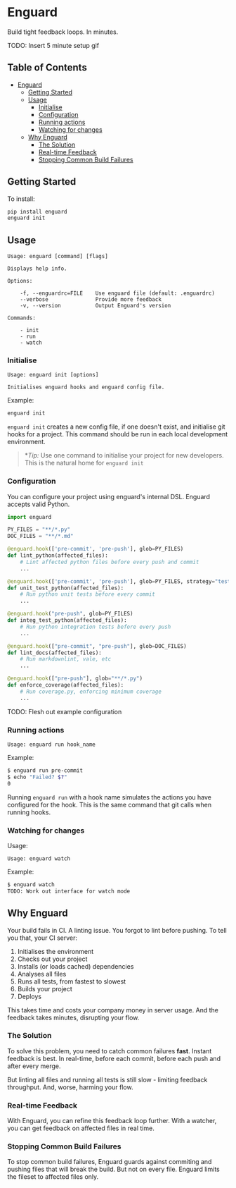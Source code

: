 # Enguard

Build tight feedback loops. In minutes.

TODO: Insert 5 minute setup gif

<!-- omit in toc -->
## Table of Contents

- [Enguard](#enguard)
  - [Getting Started](#getting-started)
  - [Usage](#usage)
    - [Initialise](#initialise)
    - [Configuration](#configuration)
    - [Running actions](#running-actions)
    - [Watching for changes](#watching-for-changes)
  - [Why Enguard](#why-enguard)
    - [The Solution](#the-solution)
    - [Real-time Feedback](#real-time-feedback)
    - [Stopping Common Build Failures](#stopping-common-build-failures)

## Getting Started

To install:

```bash
pip install enguard
enguard init
```

## Usage

```text
Usage: enguard [command] [flags]

Displays help info.

Options:

    -f, --enguardrc=FILE    Use enguard file (default: .enguardrc)
    --verbose               Provide more feedback
    -v, --version           Output Enguard's version

Commands:

    - init
    - run
    - watch
```

### Initialise

```text
Usage: enguard init [options]

Initialises enguard hooks and enguard config file.
```

Example:

```bash
enguard init
```

`enguard init` creates a new config file, if one doesn't exist, and initialise
git hooks for a project. This command should be run in each local development
environment.

> **Tip:* Use one command to initialise your project for new developers. This is
> the natural home for `enguard init`

### Configuration

You can configure your project using enguard's internal DSL. Enguard accepts
valid Python.

```python
import enguard

PY_FILES = "**/*.py"
DOC_FILES = "**/*.md"

@enguard.hook(['pre-commit', 'pre-push'], glob=PY_FILES)
def lint_python(affected_files):
    # Lint affected python files before every push and commit
    ...

@enguard.hook(['pre-commit', 'pre-push'], glob=PY_FILES, strategy="tests")
def unit_test_python(affected_files):
    # Run python unit tests before every commit
    ...

@enguard.hook("pre-push", glob=PY_FILES)
def integ_test_python(affected_files):
    # Run python integration tests before every push
    ...

@enguard.hook(["pre-commit", "pre-push"], glob=DOC_FILES)
def lint_docs(affected_files):
    # Run markdownlint, vale, etc
    ...

@enguard.hook(["pre-push"], glob="**/*.py")
def enforce_coverage(affected_files):
    # Run coverage.py, enforcing minimum coverage
    ...
```

TODO: Flesh out example configuration

### Running actions

```text
Usage: enguard run hook_name
```

Example:

```bash
$ enguard run pre-commit
$ echo "Failed? $?"
0
```

Running `enguard run` with a hook name simulates the actions you have configured
for the hook. This is the same command that git calls when running hooks.

### Watching for changes

Usage:

```text
Usage: enguard watch
```

Example:

```bash
$ enguard watch
TODO: Work out interface for watch mode
```

## Why Enguard

Your build fails in CI. A linting issue. You forgot to lint before pushing. To
tell you that, your CI server:

1. Initialises the environment
2. Checks out your project
3. Installs (or loads cached) dependencies
4. Analyses all files
5. Runs all tests, from fastest to slowest
6. Builds your project
7. Deploys

This takes time and costs your company money in server usage. And the feedback
takes minutes, disrupting your flow.

### The Solution

To solve this problem, you need to catch common failures **fast**. Instant
feedback is best. In real-time, before each commit, before each push and after
every merge.

But linting all files and running all tests is still slow - limiting feedback
throughput. And, worse, harming your flow.

### Real-time Feedback

With Enguard, you can refine this feedback loop further. With a watcher, you can
get feedback on affected files in real time.

### Stopping Common Build Failures

To stop common build failures, Enguard guards against commiting and pushing
files that will break the build. But not on every file. Enguard limits the
fileset to affected files only.

